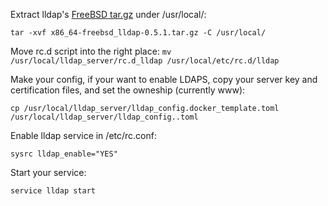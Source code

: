 Extract lldap's [FreeBSD tar.gz](https://github.com/n-connect/rustd-hbbx/blob/main/x86_64-freebsd_lldap-0.5.1.tar.gz) under /usr/local/:

`tar -xvf x86_64-freebsd_lldap-0.5.1.tar.gz -C /usr/local/`

Move rc.d script into the right place:
`mv /usr/local/lldap_server/rc.d_lldap /usr/local/etc/rc.d/lldap`

Make your config, if your want to enable LDAPS, copy your server key and certification files, and set the owneship (currently www):

`cp /usr/local/lldap_server/lldap_config.docker_template.toml /usr/local/lldap_server/lldap_config..toml`

Enable lldap service in /etc/rc.conf:

`sysrc lldap_enable="YES"`

Start your service:

`service lldap start`
